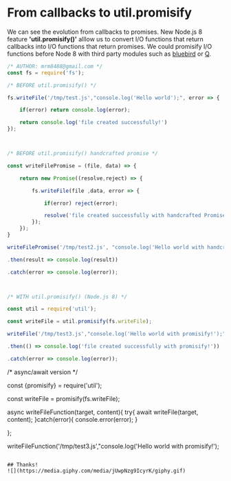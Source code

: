 # From callbacks to util.promisify
We can see the evolution from callbacks to promises. New Node.js 8 feature **'util.promisify()'** alllow us to convert I/O functions that return callbacks into I/O functions that return promises.
We could promisify I/O functions before Node 8 with third party modules such as [bluebird](https://www.npmjs.com/package/bluebird) or [Q](https://www.npmjs.com/package/q).

```js
/* AUTHOR: mrm8488@gmail.com */
const fs = require('fs');

/* BEFORE util.promisify() */

fs.writeFile('/tmp/test.js',"console.log('Hello world');", error => {

	if(error) return console.log(error);

	return console.log('file created successfully!')
});



/* BEFORE util.promisify() handcrafted promise */

const writeFilePromise = (file, data) => {

	return new Promise((resolve,reject) => {

		fs.writeFile(file ,data, error => {

			if(error) reject(error);

			resolve('file created successfully with handcrafted Promise!')
		});
	});
}

writeFilePromise('/tmp/test2.js', "console.log('Hello world with handcrafted promise!');")

.then(result => console.log(result))

.catch(error => console.log(error));



/* WITH util.promisify() (Node.js 8) */

const util = require('util');

const writeFile = util.promisify(fs.writeFile);

writeFile('/tmp/test3.js',"console.log('Hello world with promisify!');")

.then(() => console.log('file created successfully with promisify!'))

.catch(error => console.log(error));
```

/* async/await version */

const {promisify} = require('util');

const writeFile = promisify(fs.writeFile);

async writeFileFunction(target, content){
	try{
		await writeFile(target, content);
	}catch(error){
		console.error(error);
	}

};

writeFileFunction('/tmp/test3.js',"console.log('Hello world with promisify!');

```

## Thanks!
![](https://media.giphy.com/media/jUwpNzg9IcyrK/giphy.gif)
